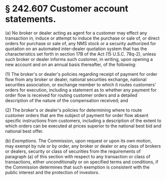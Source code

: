 # § 242.607   Customer account statements.

(a) No broker or dealer acting as agent for a customer may effect any transaction in, induce or attempt to induce the purchase or sale of, or direct orders for purchase or sale of, any NMS stock or a security authorized for quotation on an automated inter-dealer quotation system that has the characteristics set forth in section 17B of the Act (15 U.S.C. 78q-2), unless such broker or dealer informs such customer, in writing, upon opening a new account and on an annual basis thereafter, of the following:


(1) The broker's or dealer's policies regarding receipt of payment for order flow from any broker or dealer, national securities exchange, national securities association, or exchange member to which it routes customers' orders for execution, including a statement as to whether any payment for order flow is received for routing customer orders and a detailed description of the nature of the compensation received; and


(2) The broker's or dealer's policies for determining where to route customer orders that are the subject of payment for order flow absent specific instructions from customers, including a description of the extent to which orders can be executed at prices superior to the national best bid and national best offer.


(b) *Exemptions.* The Commission, upon request or upon its own motion, may exempt by rule or by order, any broker or dealer or any class of brokers or dealers, security or class of securities from the requirements of paragraph (a) of this section with respect to any transaction or class of transactions, either unconditionally or on specified terms and conditions, if the Commission determines that such exemption is consistent with the public interest and the protection of investors.




